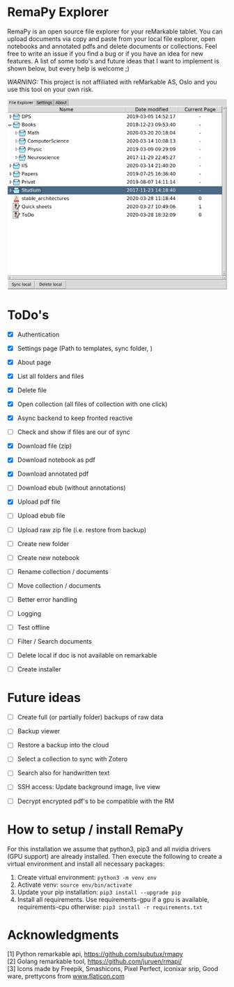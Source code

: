 # RemaPy Explorer

RemaPy is an open source file explorer for your reMarkable tablet.  You can upload documents via copy and paste from your local file explorer, open notebooks and annotated pdfs and delete documents or collections. Feel free to write an issue if you find a bug or if you have an idea for new features. A list of some todo's and future ideas that I want to implement is shown below, but every help is welcome ;)

*WARNING:* This project is not affiliated with reMarkable AS, Oslo and you use this tool on your own risk.

<img src="doc/explorer.png" />



# ToDo's
 - [x] Authentication
 - [x] Settings page (Path to templates, sync folder, )
 - [x] About page
 - [x] List all folders and files
 - [x] Delete file
 - [x] Open collection (all files of collection with one click)
 - [x] Async backend to keep fronted reactive
 - [ ] Check and show if files are our of sync
 - [x] Download file (zip)
 - [x] Download notebook as pdf
 - [x] Download annotated pdf
 - [ ] Download ebub (without annotations)
 - [x] Upload pdf file
 - [ ] Upload ebub file
 - [ ] Upload raw zip file (i.e. restore from backup)
 - [ ] Create new folder
 - [ ] Create new notebook
 - [ ] Rename collection / documents
 - [ ] Move collection / documents
 - [ ] Better error handling
 - [ ] Logging
 - [ ] Test offline
 - [ ] Filter / Search documents
 - [ ] Delete local if doc is not available on remarkable 
 - [ ] Create installer


# Future ideas
 - [ ] Create full (or partially folder) backups of raw data
 - [ ] Backup viewer
 - [ ] Restore a backup into the cloud 
 - [ ] Select a collection to sync with Zotero
 - [ ] Search also for handwritten text
 - [ ] SSH access: Update background image, live view
 - [ ] Decrypt encrypted pdf's to be compatible with the RM


# How to setup / install RemaPy
For this installation we assume that python3, pip3 and all nvidia drivers
(GPU support) are already installed. Then execute the following
to create a virtual environment and install all necessary packages:

1. Create virtual environment: ```python3 -m venv env```
2. Activate venv: ```source env/bin/activate```
3. Update your pip installation: ```pip3 install --upgrade pip```
4. Install all requirements. Use requirements-gpu if a gpu is available, requirements-cpu otherwise: ```pip3 install -r requirements.txt```


# Acknowledgments
[1] Python remarkable api, https://github.com/subutux/rmapy <br />
[2] Golang remarkable tool, https://github.com/juruen/rmapi/ <br />
[3] Icons made by Freepik, Smashicons, Pixel Perfect, iconixar  srip, Good ware, prettycons from www.flaticon.com <br />